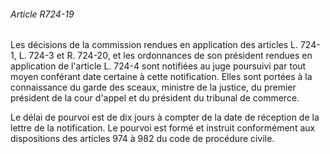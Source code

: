 ###### Article R724-19

Les décisions de la commission rendues en application des articles L. 724-1, L. 724-3 et R. 724-20, et les ordonnances de son président rendues en application de l'article L. 724-4 sont notifiées au juge poursuivi par tout moyen conférant date certaine à cette notification. Elles sont portées à la connaissance du garde des sceaux, ministre de la justice, du premier président de la cour d'appel et du président du tribunal de commerce.

Le délai de pourvoi est de dix jours à compter de la date de réception de la lettre de la notification. Le pourvoi est formé et instruit conformément aux dispositions des articles 974 à 982 du code de procédure civile.

